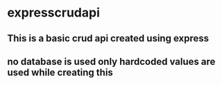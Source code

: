 # expresscrudapi
## This is a basic crud api created using express
## no database is used only hardcoded values are used while creating this
